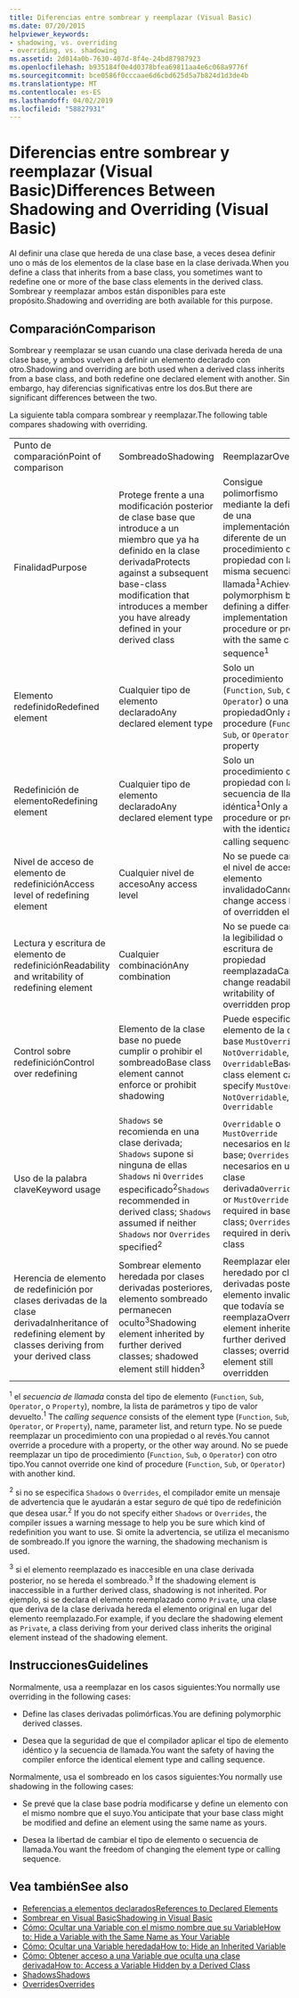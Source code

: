 ```yaml
---
title: Diferencias entre sombrear y reemplazar (Visual Basic)
ms.date: 07/20/2015
helpviewer_keywords:
- shadowing, vs. overriding
- overriding, vs. shadowing
ms.assetid: 2d014a0b-7630-407d-8f4e-24bd87987923
ms.openlocfilehash: b935184f0e4d0378bfea69811aa4e6c068a9776f
ms.sourcegitcommit: bce0586f0cccaae6d6cbd625d5a7b824d1d3de4b
ms.translationtype: MT
ms.contentlocale: es-ES
ms.lasthandoff: 04/02/2019
ms.locfileid: "58827931"
---
```

# <a name="differences-between-shadowing-and-overriding-visual-basic"></a><span data-ttu-id="6f3a2-102">Diferencias entre sombrear y reemplazar (Visual Basic)</span><span class="sxs-lookup"><span data-stu-id="6f3a2-102">Differences Between Shadowing and Overriding (Visual Basic)</span></span>
<span data-ttu-id="6f3a2-103">Al definir una clase que hereda de una clase base, a veces desea definir uno o más de los elementos de la clase base en la clase derivada.</span><span class="sxs-lookup"><span data-stu-id="6f3a2-103">When you define a class that inherits from a base class, you sometimes want to redefine one or more of the base class elements in the derived class.</span></span> <span data-ttu-id="6f3a2-104">Sombrear y reemplazar ambos están disponibles para este propósito.</span><span class="sxs-lookup"><span data-stu-id="6f3a2-104">Shadowing and overriding are both available for this purpose.</span></span>  
  
## <a name="comparison"></a><span data-ttu-id="6f3a2-105">Comparación</span><span class="sxs-lookup"><span data-stu-id="6f3a2-105">Comparison</span></span>  
 <span data-ttu-id="6f3a2-106">Sombrear y reemplazar se usan cuando una clase derivada hereda de una clase base, y ambos vuelven a definir un elemento declarado con otro.</span><span class="sxs-lookup"><span data-stu-id="6f3a2-106">Shadowing and overriding are both used when a derived class inherits from a base class, and both redefine one declared element with another.</span></span> <span data-ttu-id="6f3a2-107">Sin embargo, hay diferencias significativas entre los dos.</span><span class="sxs-lookup"><span data-stu-id="6f3a2-107">But there are significant differences between the two.</span></span>  
  
 <span data-ttu-id="6f3a2-108">La siguiente tabla compara sombrear y reemplazar.</span><span class="sxs-lookup"><span data-stu-id="6f3a2-108">The following table compares shadowing with overriding.</span></span>  
  
||||  
|---|---|---|  
|<span data-ttu-id="6f3a2-109">Punto de comparación</span><span class="sxs-lookup"><span data-stu-id="6f3a2-109">Point of comparison</span></span>|<span data-ttu-id="6f3a2-110">Sombreado</span><span class="sxs-lookup"><span data-stu-id="6f3a2-110">Shadowing</span></span>|<span data-ttu-id="6f3a2-111">Reemplazar</span><span class="sxs-lookup"><span data-stu-id="6f3a2-111">Overriding</span></span>|  
|<span data-ttu-id="6f3a2-112">Finalidad</span><span class="sxs-lookup"><span data-stu-id="6f3a2-112">Purpose</span></span>|<span data-ttu-id="6f3a2-113">Protege frente a una modificación posterior de clase base que introduce a un miembro que ya ha definido en la clase derivada</span><span class="sxs-lookup"><span data-stu-id="6f3a2-113">Protects against a subsequent base-class modification that introduces a member you have already defined in your derived class</span></span>|<span data-ttu-id="6f3a2-114">Consigue polimorfismo mediante la definición de una implementación diferente de un procedimiento o propiedad con la misma secuencia de llamada<sup>1</sup></span><span class="sxs-lookup"><span data-stu-id="6f3a2-114">Achieves polymorphism by defining a different implementation of a procedure or property with the same calling sequence<sup>1</sup></span></span>|  
|<span data-ttu-id="6f3a2-115">Elemento redefinido</span><span class="sxs-lookup"><span data-stu-id="6f3a2-115">Redefined element</span></span>|<span data-ttu-id="6f3a2-116">Cualquier tipo de elemento declarado</span><span class="sxs-lookup"><span data-stu-id="6f3a2-116">Any declared element type</span></span>|<span data-ttu-id="6f3a2-117">Solo un procedimiento (`Function`, `Sub`, o `Operator`) o una propiedad</span><span class="sxs-lookup"><span data-stu-id="6f3a2-117">Only a procedure (`Function`, `Sub`, or `Operator`) or property</span></span>|  
|<span data-ttu-id="6f3a2-118">Redefinición de elemento</span><span class="sxs-lookup"><span data-stu-id="6f3a2-118">Redefining element</span></span>|<span data-ttu-id="6f3a2-119">Cualquier tipo de elemento declarado</span><span class="sxs-lookup"><span data-stu-id="6f3a2-119">Any declared element type</span></span>|<span data-ttu-id="6f3a2-120">Solo un procedimiento o propiedad con la secuencia de llamada idéntica<sup>1</sup></span><span class="sxs-lookup"><span data-stu-id="6f3a2-120">Only a procedure or property with the identical calling sequence<sup>1</sup></span></span>|  
|<span data-ttu-id="6f3a2-121">Nivel de acceso de elemento de redefinición</span><span class="sxs-lookup"><span data-stu-id="6f3a2-121">Access level of redefining element</span></span>|<span data-ttu-id="6f3a2-122">Cualquier nivel de acceso</span><span class="sxs-lookup"><span data-stu-id="6f3a2-122">Any access level</span></span>|<span data-ttu-id="6f3a2-123">No se puede cambiar el nivel de acceso de elemento invalidado</span><span class="sxs-lookup"><span data-stu-id="6f3a2-123">Cannot change access level of overridden element</span></span>|  
|<span data-ttu-id="6f3a2-124">Lectura y escritura de elemento de redefinición</span><span class="sxs-lookup"><span data-stu-id="6f3a2-124">Readability and writability of redefining element</span></span>|<span data-ttu-id="6f3a2-125">Cualquier combinación</span><span class="sxs-lookup"><span data-stu-id="6f3a2-125">Any combination</span></span>|<span data-ttu-id="6f3a2-126">No se puede cambiar la legibilidad o escritura de propiedad reemplazada</span><span class="sxs-lookup"><span data-stu-id="6f3a2-126">Cannot change readability or writability of overridden property</span></span>|  
|<span data-ttu-id="6f3a2-127">Control sobre redefinición</span><span class="sxs-lookup"><span data-stu-id="6f3a2-127">Control over redefining</span></span>|<span data-ttu-id="6f3a2-128">Elemento de la clase base no puede cumplir o prohibir el sombreado</span><span class="sxs-lookup"><span data-stu-id="6f3a2-128">Base class element cannot enforce or prohibit shadowing</span></span>|<span data-ttu-id="6f3a2-129">Puede especificar el elemento de la clase base `MustOverride`, `NotOverridable`, o `Overridable`</span><span class="sxs-lookup"><span data-stu-id="6f3a2-129">Base class element can specify `MustOverride`, `NotOverridable`, or `Overridable`</span></span>|  
|<span data-ttu-id="6f3a2-130">Uso de la palabra clave</span><span class="sxs-lookup"><span data-stu-id="6f3a2-130">Keyword usage</span></span>|<span data-ttu-id="6f3a2-131">`Shadows` se recomienda en una clase derivada; `Shadows` supone si ninguna de ellas `Shadows` ni `Overrides` especificado<sup>2</sup></span><span class="sxs-lookup"><span data-stu-id="6f3a2-131">`Shadows` recommended in derived class; `Shadows` assumed if neither `Shadows` nor `Overrides` specified<sup>2</sup></span></span>|<span data-ttu-id="6f3a2-132">`Overridable` o `MustOverride` necesarios en la clase base; `Overrides` necesarios en una clase derivada</span><span class="sxs-lookup"><span data-stu-id="6f3a2-132">`Overridable` or `MustOverride` required in base class; `Overrides` required in derived class</span></span>|  
|<span data-ttu-id="6f3a2-133">Herencia de elemento de redefinición por clases derivadas de la clase derivada</span><span class="sxs-lookup"><span data-stu-id="6f3a2-133">Inheritance of redefining element by classes deriving from your derived class</span></span>|<span data-ttu-id="6f3a2-134">Sombrear elemento heredada por clases derivadas posteriores, elemento sombreado permanecen oculto<sup>3</sup></span><span class="sxs-lookup"><span data-stu-id="6f3a2-134">Shadowing element inherited by further derived classes; shadowed element still hidden<sup>3</sup></span></span>|<span data-ttu-id="6f3a2-135">Reemplazar elemento heredado por clases derivadas posteriores, elemento invalidado que todavía se reemplaza</span><span class="sxs-lookup"><span data-stu-id="6f3a2-135">Overriding element inherited by further derived classes; overridden element still overridden</span></span>|  
  
 <span data-ttu-id="6f3a2-136"><sup>1</sup> el *secuencia de llamada* consta del tipo de elemento (`Function`, `Sub`, `Operator`, o `Property`), nombre, la lista de parámetros y tipo de valor devuelto.</span><span class="sxs-lookup"><span data-stu-id="6f3a2-136"><sup>1</sup> The *calling sequence* consists of the element type (`Function`, `Sub`, `Operator`, or `Property`), name, parameter list, and return type.</span></span> <span data-ttu-id="6f3a2-137">No se puede reemplazar un procedimiento con una propiedad o al revés.</span><span class="sxs-lookup"><span data-stu-id="6f3a2-137">You cannot override a procedure with a property, or the other way around.</span></span> <span data-ttu-id="6f3a2-138">No se puede reemplazar un tipo de procedimiento (`Function`, `Sub`, o `Operator`) con otro tipo.</span><span class="sxs-lookup"><span data-stu-id="6f3a2-138">You cannot override one kind of procedure (`Function`, `Sub`, or `Operator`) with another kind.</span></span>  
  
 <span data-ttu-id="6f3a2-139"><sup>2</sup> si no se especifica `Shadows` o `Overrides`, el compilador emite un mensaje de advertencia que le ayudarán a estar seguro de qué tipo de redefinición que desea usar.</span><span class="sxs-lookup"><span data-stu-id="6f3a2-139"><sup>2</sup> If you do not specify either `Shadows` or `Overrides`, the compiler issues a warning message to help you be sure which kind of redefinition you want to use.</span></span> <span data-ttu-id="6f3a2-140">Si omite la advertencia, se utiliza el mecanismo de sombreado.</span><span class="sxs-lookup"><span data-stu-id="6f3a2-140">If you ignore the warning, the shadowing mechanism is used.</span></span>  
  
 <span data-ttu-id="6f3a2-141"><sup>3</sup> si el elemento reemplazado es inaccesible en una clase derivada posterior, no se hereda el sombreado.</span><span class="sxs-lookup"><span data-stu-id="6f3a2-141"><sup>3</sup> If the shadowing element is inaccessible in a further derived class, shadowing is not inherited.</span></span> <span data-ttu-id="6f3a2-142">Por ejemplo, si se declara el elemento reemplazado como `Private`, una clase que deriva de la clase derivada hereda el elemento original en lugar del elemento reemplazado.</span><span class="sxs-lookup"><span data-stu-id="6f3a2-142">For example, if you declare the shadowing element as `Private`, a class deriving from your derived class inherits the original element instead of the shadowing element.</span></span>  
  
## <a name="guidelines"></a><span data-ttu-id="6f3a2-143">Instrucciones</span><span class="sxs-lookup"><span data-stu-id="6f3a2-143">Guidelines</span></span>  
 <span data-ttu-id="6f3a2-144">Normalmente, usa a reemplazar en los casos siguientes:</span><span class="sxs-lookup"><span data-stu-id="6f3a2-144">You normally use overriding in the following cases:</span></span>  
  
-   <span data-ttu-id="6f3a2-145">Define las clases derivadas polimórficas.</span><span class="sxs-lookup"><span data-stu-id="6f3a2-145">You are defining polymorphic derived classes.</span></span>  
  
-   <span data-ttu-id="6f3a2-146">Desea que la seguridad de que el compilador aplicar el tipo de elemento idéntico y la secuencia de llamada.</span><span class="sxs-lookup"><span data-stu-id="6f3a2-146">You want the safety of having the compiler enforce the identical element type and calling sequence.</span></span>  
  
 <span data-ttu-id="6f3a2-147">Normalmente, usa el sombreado en los casos siguientes:</span><span class="sxs-lookup"><span data-stu-id="6f3a2-147">You normally use shadowing in the following cases:</span></span>  
  
-   <span data-ttu-id="6f3a2-148">Se prevé que la clase base podría modificarse y define un elemento con el mismo nombre que el suyo.</span><span class="sxs-lookup"><span data-stu-id="6f3a2-148">You anticipate that your base class might be modified and define an element using the same name as yours.</span></span>  
  
-   <span data-ttu-id="6f3a2-149">Desea la libertad de cambiar el tipo de elemento o secuencia de llamada.</span><span class="sxs-lookup"><span data-stu-id="6f3a2-149">You want the freedom of changing the element type or calling sequence.</span></span>  
  
## <a name="see-also"></a><span data-ttu-id="6f3a2-150">Vea también</span><span class="sxs-lookup"><span data-stu-id="6f3a2-150">See also</span></span>

- [<span data-ttu-id="6f3a2-151">Referencias a elementos declarados</span><span class="sxs-lookup"><span data-stu-id="6f3a2-151">References to Declared Elements</span></span>](../../../../visual-basic/programming-guide/language-features/declared-elements/references-to-declared-elements.md)
- [<span data-ttu-id="6f3a2-152">Sombrear en Visual Basic</span><span class="sxs-lookup"><span data-stu-id="6f3a2-152">Shadowing in Visual Basic</span></span>](../../../../visual-basic/programming-guide/language-features/declared-elements/shadowing.md)
- [<span data-ttu-id="6f3a2-153">Cómo: Ocultar una Variable con el mismo nombre que su Variable</span><span class="sxs-lookup"><span data-stu-id="6f3a2-153">How to: Hide a Variable with the Same Name as Your Variable</span></span>](../../../../visual-basic/programming-guide/language-features/declared-elements/how-to-hide-a-variable-with-the-same-name-as-your-variable.md)
- [<span data-ttu-id="6f3a2-154">Cómo: Ocultar una Variable heredada</span><span class="sxs-lookup"><span data-stu-id="6f3a2-154">How to: Hide an Inherited Variable</span></span>](../../../../visual-basic/programming-guide/language-features/declared-elements/how-to-hide-an-inherited-variable.md)
- [<span data-ttu-id="6f3a2-155">Cómo: Obtener acceso a una Variable que oculta una clase derivada</span><span class="sxs-lookup"><span data-stu-id="6f3a2-155">How to: Access a Variable Hidden by a Derived Class</span></span>](../../../../visual-basic/programming-guide/language-features/declared-elements/how-to-access-a-variable-hidden-by-a-derived-class.md)
- [<span data-ttu-id="6f3a2-156">Shadows</span><span class="sxs-lookup"><span data-stu-id="6f3a2-156">Shadows</span></span>](../../../../visual-basic/language-reference/modifiers/shadows.md)
- [<span data-ttu-id="6f3a2-157">Overrides</span><span class="sxs-lookup"><span data-stu-id="6f3a2-157">Overrides</span></span>](../../../../visual-basic/language-reference/modifiers/overrides.md)
